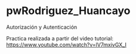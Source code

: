 # pwRodriguez_Huancayo
Autorización y Autenticación

Practica realizada a partir del video tutorial: https://www.youtube.com/watch?v=lV7mxivGX_I 
